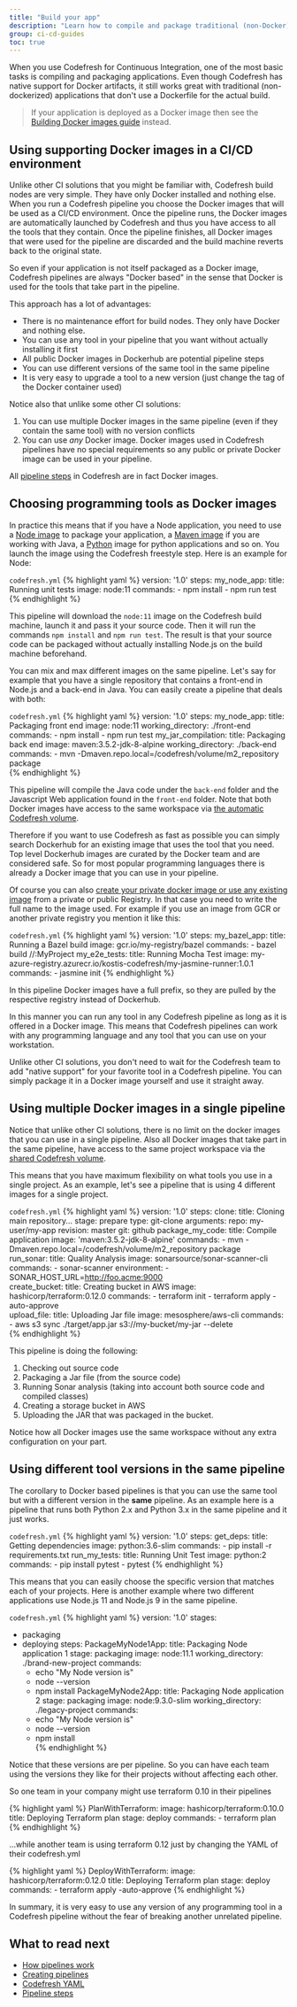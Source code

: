 ```yaml
---
title: "Build your app"
description: "Learn how to compile and package traditional (non-Docker) artifacts"
group: ci-cd-guides
toc: true
---
```


When you use Codefresh for Continuous Integration, one of the most basic tasks is compiling and packaging applications. Even though Codefresh has native support for Docker artifacts, it still works great with traditional (non-dockerized) applications that don't use a Dockerfile for the actual build.

>If your application is deployed as a Docker image then see the [Building Docker images guide]({{site.baseurl}}/docs/ci-cd-guides/building-docker-images/) instead.

## Using supporting Docker images in a CI/CD environment

Unlike other CI solutions that you might be familiar with, Codefresh build nodes are very simple. They have only Docker installed and nothing else. When you run a Codefresh pipeline you choose the Docker images that will be used as a CI/CD environment. Once the pipeline runs, the Docker images are automatically launched by Codefresh and thus you have access to all the tools that they contain. Once the pipeline finishes, all Docker images that were used for the pipeline are discarded and the build machine reverts back to the original state.

So even if your application is not itself packaged as a Docker image, Codefresh pipelines are always "Docker based" in the sense that Docker is used for the tools that take part in the pipeline.

This approach has a lot of advantages:

 * There is no maintenance effort for build nodes. They only have Docker and nothing else.
 * You can use any tool in your pipeline that you want without actually installing it first
 * All public Docker images in Dockerhub are potential pipeline steps
 * You can use different versions of the same tool in the same pipeline
 * It is very easy to upgrade a tool to a new version (just change the tag of the Docker container used)

Notice also that unlike some other CI solutions:

1. You can use multiple Docker images in the same pipeline (even if they contain the same tool) with no version conflicts
1. You can use *any* Docker image. Docker images used in Codefresh pipelines have no special requirements so any public or private Docker image can be used in your pipeline.

All [pipeline steps]({{site.baseurl}}/docs/codefresh-yaml/steps/) in Codefresh are in fact Docker images.


## Choosing programming tools as Docker images

In practice this means that if you have a Node application, you need to use a [Node image]({{site.baseurl}}/docs/learn-by-example/nodejs)  to package your application, a [Maven image]({{site.baseurl}}/docs/learn-by-example/java/spring-boot-2/) if you are working with Java, a [Python]({{site.baseurl}}/docs/learn-by-example/python/) image for python applications and so on. You launch the image using the Codefresh freestyle step. Here is an example for Node:

`codefresh.yml`
{% highlight yaml %}
version: '1.0'
steps:
  my_node_app:
    title: Running unit tests
    image: node:11
    commands:
     - npm install
     - npm run test
{% endhighlight %}

This pipeline will download the `node:11` image on the Codefresh build machine, launch it and pass it your source code. Then it will run the commands `npm install` and `npm run test`. The result is that your source code can be packaged without actually installing Node.js on the build machine beforehand.

You can mix and max different images on the same pipeline. Let's say for example that you have a single repository that contains a front-end in Node.js and a back-end in Java. You can easily create a pipeline that deals with both:

`codefresh.yml`
{% highlight yaml %}
version: '1.0'
steps:
  my_node_app:
    title: Packaging front end
    image: node:11
    working_directory: ./front-end
    commands:
     - npm install
     - npm run test
  my_jar_compilation:
    title: Packaging back end
    image: maven:3.5.2-jdk-8-alpine
    working_directory: ./back-end
    commands:
     - mvn -Dmaven.repo.local=/codefresh/volume/m2_repository package   
{% endhighlight %}

This pipeline will compile the Java code under the `back-end` folder and the Javascript Web application found in the `front-end` folder. Note that both Docker images have access to the same workspace via [the automatic Codefresh volume]({{site.baseurl}}/docs/configure-ci-cd-pipeline/introduction-to-codefresh-pipelines/#sharing-the-workspace-between-build-steps).

Therefore if you want to use Codefresh as fast as possible you can simply search Dockerhub for an existing image that uses the tool that you need. Top level Dockerhub images are curated by the Docker team and are considered safe. So for most popular programming languages there is already a Docker image that you can use in your pipeline.

Of course you can also [create your private docker image or use any existing image]({{site.baseurl}}/docs/docker-registries/working-with-docker-registries/) from a private or public Registry. In that case you need to write the full name to the image used. For example if you use an image from GCR or another private registry you mention it like this:

`codefresh.yml`
{% highlight yaml %}
version: '1.0'
steps:
  my_bazel_app:
    title: Running a Bazel build
    image: gcr.io/my-registry/bazel
    commands:
     - bazel build //:MyProject
  my_e2e_tests:
    title: Running Mocha Test
    image: my-azure-registry.azurecr.io/kostis-codefresh/my-jasmine-runner:1.0.1 
    commands:
     - jasmine init
{% endhighlight %}

In this pipeline Docker images have a full prefix, so they are pulled by the respective registry instead of Dockerhub.

In this manner you can run any tool in any Codefresh pipeline as long as it is offered in a Docker image. This means that Codefresh pipelines can work with any programming language and any tool that you can use on your workstation.

Unlike other CI solutions, you don't need to wait for the Codefresh team to add "native support" for your favorite tool in a Codefresh pipeline. You can simply package it in a Docker image yourself and use it straight away.


## Using multiple Docker images in a single pipeline

Notice that unlike other CI solutions, there is no limit on the docker images that you can use in a single pipeline. Also all Docker images that take part in the same pipeline, have access to the same project workspace via the [shared Codefresh volume]({{site.baseurl}}/docs/configure-ci-cd-pipeline/introduction-to-codefresh-pipelines/#sharing-the-workspace-between-build-steps).

This means that you have maximum flexibility on what tools you use in a single project. As an example, let's see a pipeline that is using 4 different images for a single project.


`codefresh.yml`
{% highlight yaml %}
version: '1.0'
steps:
  clone:
    title: Cloning main repository...
    stage: prepare
    type: git-clone
    arguments:
      repo: my-user/my-app
      revision: master
      git: github
  package_my_code:
    title: Compile application
    image: 'maven:3.5.2-jdk-8-alpine'
    commands:
     - mvn -Dmaven.repo.local=/codefresh/volume/m2_repository package   
  run_sonar:
    title: Quality Analysis
    image: sonarsource/sonar-scanner-cli
    commands:
     - sonar-scanner
    environment:
     - SONAR_HOST_URL=http://foo.acme:9000     
  create_bucket:
    title: Creating bucket in AWS
    image: hashicorp/terraform:0.12.0
    commands:
      - terraform init
      - terraform apply -auto-approve   
  upload_file:
    title: Uploading Jar file
    image: mesosphere/aws-cli
    commands:
     - aws s3 sync ./target/app.jar s3://my-bucket/my-jar --delete        
{% endhighlight %}

This pipeline is doing the following:

1. Checking out source code
1. Packaging a Jar file (from the source code)
1. Running Sonar analysis (taking into account both source code and compiled classes)
1. Creating a storage bucket in AWS
1. Uploading the JAR that was packaged in the bucket.

Notice how all Docker images use the same workspace without any extra configuration on your part.

## Using different tool versions in the same pipeline 

The corollary to Docker based pipelines is that you can use the same tool but with a different version in the **same** pipeline.
As an example here is a pipeline that runs both Python 2.x and Python 3.x in the same pipeline and it just works.

`codefresh.yml`
{% highlight yaml %}
version: '1.0'
steps:
  get_deps:
    title: Getting dependencies
    image: python:3.6-slim
    commands:
     - pip install -r requirements.txt
  run_my_tests:
    title: Running Unit Test
    image: python:2 
    commands:
     - pip install pytest
     - pytest
{% endhighlight %}

This means that you can easily choose the specific version that matches each of your projects. Here is another example
where two different applications use Node.js 11 and Node.js 9 in the same pipeline.

`codefresh.yml`
{% highlight yaml %}
version: '1.0'
stages:
 - packaging
 - deploying
steps:
  PackageMyNode1App:
    title: Packaging Node application 1
    stage: packaging
    image: node:11.1
    working_directory: ./brand-new-project
    commands:
      - echo "My Node version is"
      - node --version
      - npm install
  PackageMyNode2App:
    title: Packaging Node application 2
    stage: packaging
    image: node:9.3.0-slim
    working_directory: ./legacy-project
    commands:
      - echo "My Node version is"
      - node --version
      - npm install  
{% endhighlight %}

Notice that these versions are per pipeline. So you can have each team using the versions they like for their projects
without affecting each other.

So one team in your company might use terraform 0.10 in their pipelines


{% highlight yaml %}
  PlanWithTerraform:
    image: hashicorp/terraform:0.10.0
    title: Deploying Terraform plan
    stage: deploy
    commands:
      - terraform plan
{% endhighlight %}

...while another team is using terraform 0.12 just by changing the YAML of their codefresh.yml

{% highlight yaml %}
  DeployWithTerraform:
    image: hashicorp/terraform:0.12.0
    title: Deploying Terraform plan
    stage: deploy
    commands:
      - terraform apply -auto-approve 
{% endhighlight %}


In summary, it is very easy to use any version of any programming tool in a Codefresh pipeline without the fear of breaking 
another unrelated pipeline.


## What to read next

* [How pipelines work]({{site.baseurl}}/docs/configure-ci-cd-pipeline/introduction-to-codefresh-pipelines/)
* [Creating pipelines]({{site.baseurl}}/docs/configure-ci-cd-pipeline/pipelines/)
* [Codefresh YAML]({{site.baseurl}}/docs/codefresh-yaml/what-is-the-codefresh-yaml/)
* [Pipeline steps]({{site.baseurl}}/docs/codefresh-yaml/steps/)






